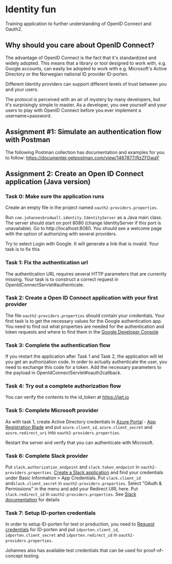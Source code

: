 # Identity fun

Training application to further understanding of OpenID Connect and Oauth2.

## Why should you care about OpenID Connect?

The advantage of OpenID Connect is the fact that it's standardized and widely adopted. This means that a library or tool designed to work with, e.g. Google accounts, can easily be adopted to work with e.g. Microsoft's Active Directory  or the Norwegian national ID provider ID-porten.

Different Identity providers can support different levels of trust between you and your users.

The protocol is perceived with an air of mystery by many developers, but it's surprisingly simple to master. As a developer, you owe yourself and your users to play with OpenID Connect before you ever implement a username+password.


## Assignment #1: Simulate an authentication flow with Postman

The following Postman collection has documentation and examples for you to follow: https://documenter.getpostman.com/view/1467877/RzZFDwaY


## Assignment 2: Create an Open ID Connect application (Java version)

### Task 0: Make sure the application runs

Create an empty file in the project named `oauth2-providers.properties`.

Run `com.johannesbrodwall.identity.IdentityServer` as a Java main class. The server should start on port 8080 (change IdentityServer if this port is unavailable). Go to http://localhost:8080. You should see a welcome page with the option of authorizing with several providers.

Try to select Login with Google. It will generate a link that is invalid. Your task is to fix this

### Task 1: Fix the authentication url

The authentication URL requires several HTTP parameters that are currently missing. Your task is to construct a correct request in OpenIdConnectServlet#authenticate.

### Task 2: Create a Open ID Connect application with your first provider

The file `oauth2-providers.properties` should contain your credentials. Your first task is to get the necessary values for the Google authentication app. You need to find out what properties are needed for the authentication and token requests and where to find them in the [Google Developer Console](https://console.developers.google.com/apis/credentials)


### Task 3: Complete the authentication flow

If you restart the application after Task 1 and Task 2, the application will let you get an authorization code. In order to actually authenticate the user, you need to exchange this code for a token. Add the necessary parameters to the payload in OpenIdConnectServlet#oauth2callback.

### Task 4: Try out a complete authorization flow

You can verify the contents to the id_token at https://jwt.io

### Task 5: Complete Microsoft provider

As with task 1, create Active Directory credentials in [Azure Portal](https://docs.microsoft.com/en-us/azure/active-directory/develop/howto-create-service-principal-portal) - [App Registration Blade](https://portal.azure.com/#blade/Microsoft_AAD_RegisteredApps/ApplicationsListBlade) and put `azure.client_id`, `azure.client_secret` and `azure.redirect_uri` into `oauth2-providers.properties`.

Restart the server and verify that you can authenticate with Microsoft.


### Task 6: Complete Slack provider

Put `slack.authorization_endpoint` and `slack.token_endpoint` in `oauth2-providers.properties`. [Create a Slack application](https://api.slack.com/apps) and find your credentials under Basic Information > App Credentials. Put `slack.client_id` and`slack.client_secret` in `oauth2-providers.properties`. Select "OAuth & Permissions" in the menu and add your Redirect URL here. Put `slack.redirect_id` in `oauth2-providers.properties`. See [Slack documentation](https://api.slack.com/docs/sign-in-with-slack) for details

### Task 7: Setup ID-porten credentials

In order to setup ID-porten for test or production, you need to [Request credentials](https://difi.github.io/idporten-oidc-dokumentasjon/) for ID-porten and put `idporten.client_id`, `idporten.client_secret` and `idporten.redirect_id` in `oauth2-providers.properties`.

Johannes also has available test credentials that can be used for proof-of-concept testing.
